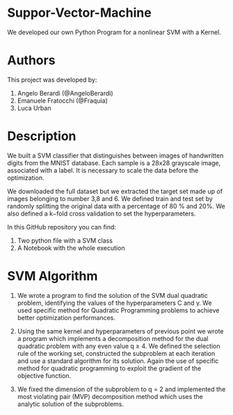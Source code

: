 # Suppor-Vector-Machine
We developed our own Python Program for a nonlinear SVM with a Kernel.

# Authors 

This project was developed by:

1. Angelo Berardi (@AngeloBerardi)
2. Emanuele Fratocchi (@Fraquia)
3. Luca Urban 

# Description 

We built a  SVM classifier that distinguishes between images of handwritten digits from the MNIST database. Each sample is a 28x28 grayscale image, associated with a label. It is necessary to scale the data before the optimization.

We downloaded the full dataset but we extracted the target set made up of images belonging to number 3,8 and 6. We defined train and test  set by randomly splitting the original data with a percentage of 80 % and 20%. We also defined a k−fold cross validation to set
the hyperparameters. 

In this GitHub repository you can find:
1. Two python file with a SVM class
2. A Notebook with the whole execution

# SVM Algorithm

1. We wrote a program to find the solution of the SVM dual quadratic problem, identifying the values of the hyperparameters C and γ. We used specific method for Quadratic Programming problems to achieve better optimization performances.

2. Using the same kernel and hyperparameters of previous point we wrote a program which implements a decomposition method for the dual quadratic problem with any even value q ≥ 4. We defined the selection rule of the working set, constructed the subproblem at each iteration and use a standard algorithm for its solution. Again the use of specific method for quadratic programming to exploit the gradient of the objective function.

3. We fixed the dimension of the subproblem to q = 2 and implemented the most violating pair (MVP) decomposition method which uses the analytic solution of the subproblems.
